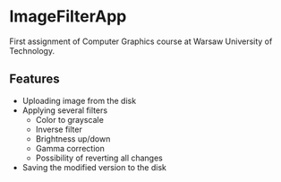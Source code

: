 # ImageFilterApp

First assignment of Computer Graphics course at Warsaw University of Technology.

## Features
* Uploading image from the disk
* Applying several filters
  * Color to grayscale
  * Inverse filter
  * Brightness up/down
  * Gamma correction
  * Possibility of reverting all changes
* Saving the modified version to the disk
